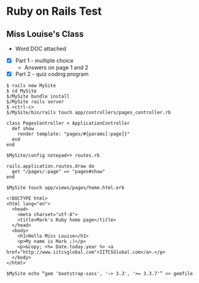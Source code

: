 # Ruby on Rails Test
## Miss Louise's Class

* Word DOC attached

- [x] Part 1 - multiple choice
  * Answers on page 1 and 2
- [x] Part 2 - quiz coding program
```
$ rails new MySite
$ cd MySite
$/MySite bundle install
$/MySite rails server
$ <ctrl-c>
$/MySite/bin/rails touch app/controllers/pages_controller.rb

class PagesController < ApplicationController
  def show
    render template: "pages/#{params[:page]}"
  end
end

$MySite/config notepad++ routes.rb

rails.application.routes.draw do
  get "/pages/:page" => "pages#show"
end
 
$MySite touch app/views/pages/home.html.erb

<!DOCTYPE html>
<html lang="en">
  <head>
    <meta charset="utf-8">
    <title>Mark's Ruby home page</title>
  </head>
  <body>
    <h1>Hello Miss Louise</h1>
    <p>My name is Mark ;)</p>
    <p>&copy; <%= Date.today.year %> <a href="http://www.iitcsglobal.com">IITCSGlobal.com</a>.</p>
  </body>
</html>
 
$MySite echo “gem 'bootstrap-sass', '~> 3.3', '>= 3.3.7'” >> gemfile
```
